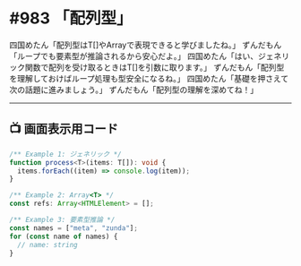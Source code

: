 # #983 「配列型」

四国めたん「配列型はT[]やArray<T>で表現できると学びましたね。」
ずんだもん「ループでも要素型が推論されるから安心だよ。」
四国めたん「はい、ジェネリック関数で配列を受け取るときはT[]を引数に取ります。」
ずんだもん「配列型を理解しておけばループ処理も型安全になるね。」
四国めたん「基礎を押さえて次の話題に進みましょう。」
ずんだもん「配列型の理解を深めてね！」

---

## 📺 画面表示用コード

```typescript
/** Example 1: ジェネリック */
function process<T>(items: T[]): void {
  items.forEach((item) => console.log(item));
}

/** Example 2: Array<T> */
const refs: Array<HTMLElement> = [];

/** Example 3: 要素型推論 */
const names = ["meta", "zunda"];
for (const name of names) {
  // name: string
}
```
